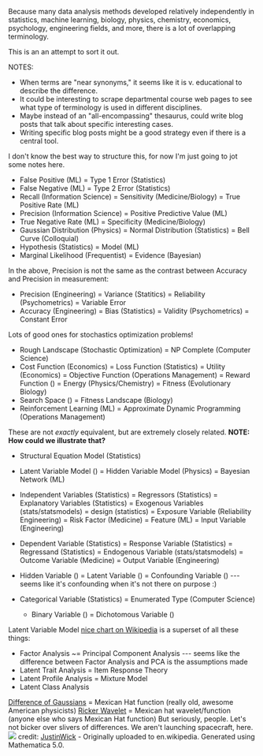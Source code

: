 Because many data analysis methods developed relatively independently in statistics, machine learning, biology, physics, chemistry, economics, psychology, engineering fields, and more, there is a lot of overlapping terminology.

This is an an attempt to sort it out.

NOTES:
* When terms are "near synonyms," it seems like it is v. educational to describe the difference.
* It could be interesting to scrape departmental course web pages to see what type of terminology is used in different disciplines.
* Maybe instead of an "all-encompassing" thesaurus, could write blog posts that talk about specific interesting cases.
* Writing specific blog posts might be a good strategy even if there is a central tool.

I don't know the best way to structure this, for now I'm just going to jot some notes here.

* False Positive (ML) = Type 1 Error (Statistics)  
* False Negative (ML) = Type 2 Error (Statistics)  
* Recall (Information Science) = Sensitivity (Medicine/Biology) = True Positive Rate (ML)  
* Precision (Information Science) = Positive Predictive Value (ML)  
* True Negative Rate (ML) = Specificity (Medicine/Biology)  
* Gaussian Distribution (Physics) = Normal Distribution (Statistics) = Bell Curve (Colloquial)  
* Hypothesis (Statistics) = Model (ML)  
* Marginal Likelihood (Frequentist) = Evidence (Bayesian)  

In the above, Precision is not the same as the contrast between Accuracy and Precision in measurement:
* Precision (Engineering) = Variance (Statitics) = Reliability (Psychometrics) = Variable Error  
* Accuracy (Engineering) = Bias (Statistics) = Validity (Psychometrics) = Constant Error  

Lots of good ones for stochastics optimization problems!

* Rough Landscape (Stochastic Optimization) = NP Complete (Computer Science)  
* Cost Function (Economics) = Loss Function (Statistics) = Utility (Economics) = Objective Function (Operations Management) = Reward Function () = Energy (Physics/Chemistry) = Fitness (Evolutionary Biology)  
* Search Space () = Fitness Landscape (Biology)  
* Reinforcement Learning (ML) = Approximate Dynamic Programming (Operations Management)  

These are not *exactly* equivalent, but are extremely closely related. **NOTE: How could we illustrate that?**

* Structural Equation Model (Statistics)
* Latent Variable Model () = Hidden Variable Model (Physics) = Bayesian Network (ML)

* Independent Variables (Statistics) = Regressors (Statistics) = Explanatory Variables (Statistics) = Exogenous Variables (stats/statsmodels) = design (statistics) = Exposure Variable (Reliability Engineering) = Risk Factor (Medicine) = Feature (ML) = Input Variable (Engineering)  
* Dependent Variable (Statistics) = Response Variable (Statistics) = Regressand (Statistics) = Endogenous Variable (stats/statsmodels) = Outcome Variable (Medicine) = Output Variable (Engineering)  
* Hidden Variable () = Latent Variable () = Confounding Variable () --- seems like it's confounding when it's not there on purpose :)  
* Categorical Variable (Statistics) = Enumerated Type (Computer Science)  
  * Binary Variable () = Dichotomous Variable ()

Latent Variable Model [nice chart on Wikipedia](http://en.wikipedia.org/wiki/Latent_variable_model) is a superset of all these things:
* Factor Analysis ~= Principal Component Analysis --- seems like the difference between Factor Analysis and PCA is the assumptions made
* Latent Trait Analysis = Item Response Theory
* Latent Profile Analysis = Mixture Model
* Latent Class Analysis


[Difference of Gaussians](http://en.wikipedia.org/wiki/Difference_of_Gaussians) = Mexican Hat function (really old, awesome American physicists)
[Ricker Wavelet](http://en.wikipedia.org/wiki/Mexican_hat_wavelet) = Mexican hat wavelet/function (anyone else who says Mexican Hat function)
But seriously, people. Let's not bicker over slivers of differences. We aren't launching spacecraft, here. 
![](http://upload.wikimedia.org/wikipedia/commons/b/b5/DOG_vs_MHF.png)
credit: [JustinWick](http://en.wikipedia.org/wiki/User:JustinWick) - Originally uploaded to en.wikipedia. Generated using Mathematica 5.0.

